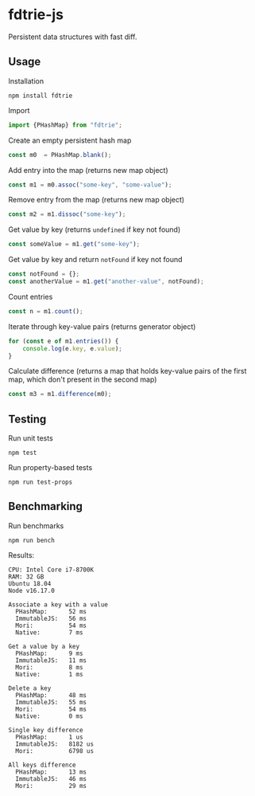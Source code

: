 # fdtrie-js
Persistent data structures with fast diff.

## Usage

Installation
```
npm install fdtrie
```

Import
```js
import {PHashMap} from "fdtrie";
```

Create an empty persistent hash map
```js
const m0  = PHashMap.blank();
```

Add entry into the map (returns new map object)
```js
const m1 = m0.assoc("some-key", "some-value");
```

Remove entry from the map (returns new map object)
```js
const m2 = m1.dissoc("some-key");
```

Get value by key (returns `undefined` if key not found)
```js
const someValue = m1.get("some-key");
```

Get value by key and return `notFound` if key not found
```js
const notFound = {};
const anotherValue = m1.get("another-value", notFound);
```

Count entries
```js
const n = m1.count();
```

Iterate through key-value pairs (returns generator object)
```js
for (const e of m1.entries()) {
    console.log(e.key, e.value);
}
```

Calculate difference (returns a map that holds key-value pairs of the first map, which don't present in the second map)
```js
const m3 = m1.difference(m0);
```

## Testing

Run unit tests
```
npm test
```

Run property-based tests
```
npm run test-props
```

## Benchmarking

Run benchmarks
```
npm run bench
```

Results:
```
CPU: Intel Core i7-8700K
RAM: 32 GB
Ubuntu 18.04
Node v16.17.0

Associate a key with a value
  PHashMap:      52 ms
  ImmutableJS:   56 ms
  Mori:          54 ms
  Native:        7 ms

Get a value by a key
  PHashMap:      9 ms
  ImmutableJS:   11 ms
  Mori:          8 ms
  Native:        1 ms

Delete a key
  PHashMap:      48 ms
  ImmutableJS:   55 ms
  Mori:          54 ms
  Native:        0 ms

Single key difference
  PHashMap:      1 us
  ImmutableJS:   8182 us
  Mori:          6798 us

All keys difference
  PHashMap:      13 ms
  ImmutableJS:   46 ms
  Mori:          29 ms
```

